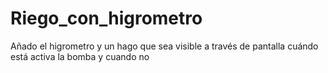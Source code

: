 # Riego_con_higrometro
Añado el higrometro y un hago que sea visible a través de pantalla cuándo está activa la bomba y cuando no
